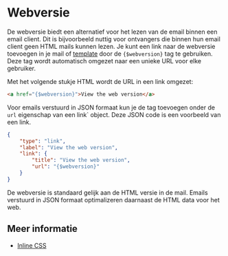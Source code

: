 # Webversie

De webversie biedt een alternatief voor het lezen van de email binnen een 
email client. Dit is bijvoorbeeld nuttig voor ontvangers die binnen hun 
email client geen HTML mails kunnen lezen. Je kunt een link naar de webversie 
toevoegen in je mail of [template](rest-templates) door de `{$webversion}` tag te gebruiken.
Deze tag wordt automatisch omgezet naar een unieke URL voor elke gebruiker.


Met het volgende stukje HTML wordt de URL in een link omgezet:

```html
<a href="{$webversion}">View the web version</a>
```

Voor emails verstuurd in JSON formaat kun je de tag toevoegen onder de 
`url` eigenschap van een link` object. Deze JSON code is een voorbeeld van 
een link.

```json
{
    "type": "link",
    "label": "View the web version",
    "link": {
        "title": "View the web version",
        "url": "{$webversion}"
    }
}
```

De webversie is standaard gelijk aan de HTML versie in de mail. Emails 
verstuurd in JSON formaat optimalizeren daarnaast de HTML data voor het web.

## Meer informatie

* [Inline CSS](./inline-css)
